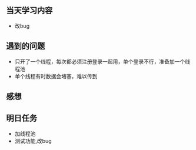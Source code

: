 ﻿## 当天学习内容

 - 改bug
## 遇到的问题
 - 只开了一个线程，每次都必须注册登录一起用，单个登录不行，准备加一个线程池
 - 单个线程有时数据会堵塞，难以传到
## 感想


## 明日任务

 - 加线程池
 - 测试功能,改bug

